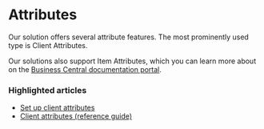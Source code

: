 # Attributes

Our solution offers several attribute features. The most prominently used type is Client Attributes.

Our solutions also support Item Attributes, which you can learn more about on the [Business Central documentation portal](https://learn.microsoft.com/en-nz/dynamics365/business-central/inventory-how-work-item-attributes). 

### Highlighted articles

- [Set up client attributes](howto/create_client_atr.md)
- [Client attributes (reference guide)](reference/client_attribute.md)